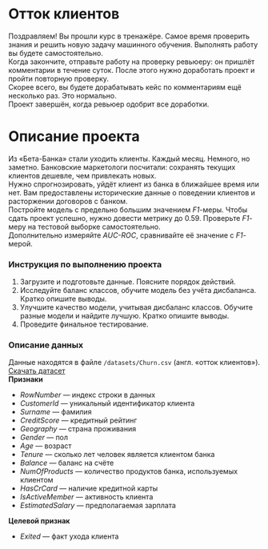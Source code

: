 <div class="Markdown base-markdown base-markdown_with-gallery markdown markdown_size_normal markdown_type_theory full-markdown"><h1>Отток клиентов</h1><div class="paragraph">Поздравляем! Вы прошли курс в тренажёре. Самое время проверить знания и решить новую задачу машинного обучения. Выполнять работу вы будете самостоятельно.  </div><div class="paragraph">Когда закончите, отправьте работу на проверку ревьюеру: он пришлёт комментарии в течение суток. После этого нужно доработать проект и пройти повторную проверку. </div><div class="paragraph">Скорее всего, вы будете дорабатывать кейс по комментариям ещё несколько раз. Это нормально. </div><div class="paragraph">Проект завершён, когда ревьюер одобрит все доработки. </div><h1>Описание проекта</h1><div class="paragraph">Из «Бета-Банка» стали уходить клиенты. Каждый месяц. Немного, но заметно. Банковские маркетологи посчитали: сохранять текущих клиентов дешевле, чем привлекать новых.</div><div class="paragraph">Нужно спрогнозировать, уйдёт клиент из банка в ближайшее время или нет. Вам предоставлены исторические данные о поведении клиентов и расторжении договоров с банком. </div><div class="paragraph">Постройте модель с предельно большим значением <em>F1</em>-меры. Чтобы сдать проект успешно, нужно довести метрику до 0.59. Проверьте <em>F1</em>-меру на тестовой выборке самостоятельно.</div><div class="paragraph">Дополнительно измеряйте <em>AUC-ROC</em>, сравнивайте её значение с <em>F1</em>-мерой.</div><h3>Инструкция по выполнению проекта</h3><ol start="1"><li>Загрузите и подготовьте данные. Поясните порядок действий.</li><li>Исследуйте баланс классов, обучите модель без учёта дисбаланса. Кратко опишите выводы.</li><li>Улучшите качество модели, учитывая дисбаланс классов. Обучите разные модели и найдите лучшую. Кратко опишите выводы.</li><li>Проведите финальное тестирование.</li></ol><h3>Описание данных</h3><div class="paragraph">Данные находятся в файле <code class="code-inline code-inline_theme_light">/datasets/Churn.csv</code> (англ. «отток клиентов»). <a href="https://code.s3.yandex.net/datasets/Churn.csv" target="_blank">Скачать датасет</a></div><div class="paragraph"><strong>Признаки</strong></div><ul><li><em>RowNumber —</em> индекс строки в данных</li><li><em>CustomerId</em> — уникальный идентификатор клиента</li><li><em>Surname —</em> фамилия</li><li><em>CreditScore —</em> кредитный рейтинг</li><li><em>Geography —</em> страна проживания</li><li><em>Gender —</em> пол</li><li><em>Age —</em> возраст</li><li><em>Tenure —</em> сколько лет человек является клиентом банка</li><li><em>Balance —</em> баланс на счёте</li><li><em>NumOfProducts —</em> количество продуктов банка, используемых клиентом</li><li><em>HasCrCard —</em> наличие кредитной карты</li><li><em>IsActiveMember —</em> активность клиента</li><li><em>EstimatedSalary —</em> предполагаемая зарплата</li></ul><div class="paragraph"><strong>Целевой признак</strong></div><ul><li><em>Exited</em> — факт ухода клиента</li></ul></div>
